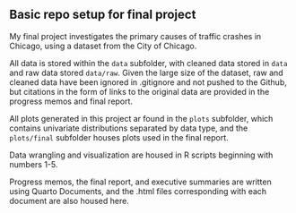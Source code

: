 ## Basic repo setup for final project

My final project investigates the primary causes of traffic crashes in Chicago, using a dataset from the City of Chicago.

All data is stored within the `data` subfolder, with cleaned data stored in `data` and raw data stored `data/raw`. Given the large size of the dataset, raw and cleaned data have been ignored in .gitignore and not pushed to the Github, but citations in the form of links to the original data are provided in the progress memos and final report.

All plots generated in this project ar found in the `plots` subfolder, which contains univariate distributions separated by data type, and the `plots/final` subfolder houses plots used in the final report.

Data wrangling and visualization are housed in R scripts beginning with numbers 1-5.

Progress memos, the final report, and executive summaries are written using Quarto Documents, and the .html files corresponding with each document are also housed here.


